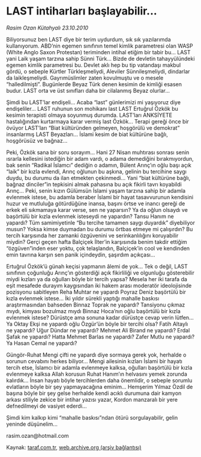# LAST intiharları başlayabilir... 

*Rasim Ozan Kütahyalı 23.10.2010*

<div class="yazi"><p>Biliyorsunuz ben LAST diye bir terim uydurdum, sık sık yazılarımda kullanıyorum. ABD’nin egemen sınıfının temel kimlik parametresi olan WASP (White Anglo Saxon Protestan) teriminden intihal etiğim bir tabir bu... LAST yani Laik yaşam tarzına sahip Sünni Türk... Bizde de devletin tahayyülündeki egemen kimlik parametresi bu. Devlet aklı hep bu tip vatandaşı makbul gördü, o sebeple Kürtler Türkleşmeliydi, Aleviler Sünnileşmeliydi, dindarlar da laikleşmeliydi. Gayrımüslimler zaten kovulmuştu ve o mesele “halledilmişti”. Bugünlerde Beyaz Türk denen kesimin de kimliği esasen budur. LAST orta ve üst sınıfları daha bir cilalanmış Beyaz olurlar... </p>
<p>Şimdi bu LAST’lar endişeli... Acaba “last” günlerimizi mi yaşıyoruz diye endişeliler... LAST ruhunun son mohikanı last LAST Ertuğrul Özkök bu kesimin terapisti olmaya soyunmuş durumda. LAST’ları ANKSİYETE hastalığından kurtarmaya karar vermiş last Özkök... Terapi gereği önce bir övüyor LAST’ları “Biat kültüründen gelmeyen, hoşgörülü ve demokrat” insanlarmış LAST Beyazları... İslami kesim de biat kültürüne bağlı, hoşgörüsüz ve bağnaz... </p>
<p>Peki, Özkök sana bir soru sorayım... Hani 27 Nisan muhtırası sonrası senin ısrarla kellesini istediğin bir adam vardı, o adama demediğini bırakmıyordun, bak senin “Radikal İslamcı” dediğin o adamın, Bülent Arınç’ın oğlu başı açık “laik” bir kızla evlendi, Arınç oğlunun bu aşkına, gelinin bu tercihine saygı duydu, bu durumu da ilan etmekten çekinmedi... Yani “biat kültürüne bağlı, bağnaz dinciler”in tepkisini almak pahasına bu açık fikirli tavrı koyabildi Arınç... Peki, senin kızın Gülümsün İslami yaşam tarzına sahip bir adamla evlenmek istese, bu adamla beraber İslami bir hayat tasavvurunun kendisini huzur ve mutluluğa götürdüğüne inansa, başını örtse ve inancı gereği de erkek eli sıkmamaya karar verse, sen ne yaparsın? Ya da oğlun olsaydı ve başörtülü bir kızla evlenmek isteseydi ne yapardın? Tansu Hanım ne yapardı? Tüm samimiyetinle “Bu tercihe tamamen saygı duyardık” diyebiliyor musun? Yoksa kimse duymadan bu durumu örtbas etmeye mi çalışırdın? Bu tercih karşısında her zamanki özgüvenini ve serinkanlılığını koruyabilir miydin? Gerçi geçen hafta Balçiçek İlter’in karşısında benim takdir ettiğim “özgüven”inden eser yoktu, çok telaşlandın, Balçiçek’in cool ve kendinden emin tavrına karşın sen panik içindeydin, şaşırdım açıkçası... </p>
<p>Ertuğrul Özkök’ü günah keçisi yapmanın âlemi de yok... Tek o değil, LAST sınıfının çoğunluğu Arınç’ın gösterdiği açık fikirliliği ve olgunluğu gösterebilir miydi kızları ya da oğulları böyle bir tercih yapsa? Mesela her iki tarafa da eşit mesafede durayım kaygısından iki hakem arası moderatör ideolojisinde pozisyonu sabitleyen Reha Muhtar ne yapardı Poyraz Deniz başörtülü bir kızla evlenmek istese... İki yıldır sürekli yaptığı mahalle baskısı araştırmasından bahseden Binnaz Toprak ne yapardı? Tansiyonu çıkmaz mıydı, kimyası bozulmaz mıydı Binnaz Hoca’nın oğlu başörtülü bir kızla evlenmek istese? Dürüstçe ama sonuna kadar dürüstçe cevap verin lütfen... Ya Oktay Ekşi ne yapardı oğlu Özgür’ün böyle bir tercihi olsa? Fatih Altaylı ne yapardı? Uğur Dündar ne yapardı? Mehmet Ali Birand ne yapardı? Erdal Şafak ne yapardı? Hatta Mehmet Barlas ne yapardı? Zafer Mutlu ne yapardı? Ya Hasan Cemal ne yapardı? </p>
<p>Güngör-Ruhat Mengi çifti ne yapardı diye sormaya gerek yok, herhalde o sorunun cevabını herkes biliyor... Mengi ailesinin kızları İslami bir hayatı tercih etse, İslamcı bir adamla evlenmeye kalksa, oğulları başörtülü bir kızla evlenmeye kalksa Allah korusun Ruhat Hanım’ın helvasını yemek zorunda kalırdık... İnsan hayatı böyle tercihlerden daha önemlidir, o sebeple sorumlu evlatların böyle bir şey yapmayacağına eminim... Hemşerim Yılmaz Özdil de başına böyle bir şey gelse herhalde kendi acıklı durumuna dair kamyon arkası stiliyle zekice bir intihar yazısı yazar, Kordon manzaralı bir yere defnedilmeyi de vasiyet ederdi... </p>
<p>Şimdi kim kalkıp kimi “mahalle baskısı”ndan ötürü sorgulayabilir, gelin yeninde düşünelim...</p>
<p>rasim.ozan@hotmail.com</p></div>

Kaynak: [taraf.com.tr](http://www.taraf.com.tr:80/rasim-ozan-kutahyali/makale-last-intiharlari-baslayabilir.htm), [web.archive.org (arşiv bağlantısı)](http://web.archive.org/web/20101025142819/http://www.taraf.com.tr:80/rasim-ozan-kutahyali/makale-last-intiharlari-baslayabilir.htm)
